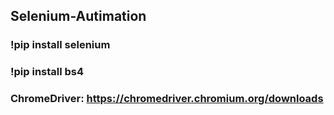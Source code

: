 ## Selenium-Autimation
### !pip install selenium
### !pip install bs4
### ChromeDriver: https://chromedriver.chromium.org/downloads
